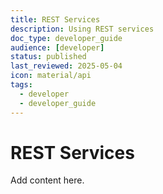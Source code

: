```yaml
---
title: REST Services
description: Using REST services
doc_type: developer_guide
audience: [developer]
status: published
last_reviewed: 2025-05-04
icon: material/api
tags:
  - developer
  - developer_guide
---
```


# REST Services

Add content here.
